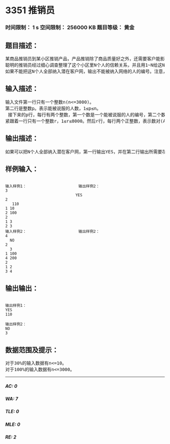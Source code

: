 # 3351 推销员   
### 时间限制： 1 s     空间限制： 256000 KB     题目等级： 黄金  
## 题目描述：  

<pre>
某商品推销员到某小区推销产品，产品推销除了商品质量好之外，还需要客户能影响和带动身边信赖他的人也购买，如果A购买了产品，那么信赖A的B就有可能也购买，那么信赖B的C就也可能成为潜在客户。依据这种信赖关系，就可能构成一个庞大的潜在客户网。
聪明的推销员经过细心调查整理了这个小区里N个人的信赖关系，并且用1~N给这N个人编号。另外，这N个人中有P个潜在客户可能会被推销员直接说服购买产品，细心的推销员还估算了说服每个人具体需要花费的时间，那么请你帮推销员计算一下他最少需要花费多长时间来建立起这N个人的潜在客户网？
如果不能把这N个人全部纳入潜在客户网，输出不能被纳入网络的人的编号。注意，信赖关系不一定是相互的啊！
</pre>
  
  
## 输入描述：  

<pre>
输入文件第一行只有一个整数n(n<=3000)。
第二行是整数p。表示能被说服的人数，1≤p≤n。
 接下来的p行，每行有两个整数，第一个数是一个能被说服的人的编号，第二个数表示他被说服需要花费的时间。这个数不超过20000个时间单位。
紧跟着一行只有一个整数r，1≤r≤8000。然后r行，每行两个正整数，表示数对(A, B)，B信赖A。
</pre>
  
  
## 输出描述：  

<pre>
如果可以把N个人全部纳入潜在客户网，第一行输出YES，并在第二行输出所需要花费的最少说服时间。否则输出NO，并在第二行输出不能纳入网络的人编号中，编号最小的。
</pre>
  
  
## 样例输入：  

<pre><code>
输入样例1：                       输出样例2：
3                                                                            YES
2                                                                            110
1 10
2 100
2
1 3
2 3
输入样例2：                       输出样例2：
4                                                                           NO
2                                                                           3
1 100
4 200
2
1 2
3 4
</code></pre>
  
  
## 输出输出：  

<pre><code>
输出样例1：
YES
110
 
输出样例2：
NO
3
</code></pre>
  
  
## 数据范围及提示：  

<pre>
对于30%的输入数据有n<=10。
对于100%的输入数据有n<=3000。
</pre>
  
  
***  

##### AC: 0  
##### WA: 7  
##### TLE: 0  
##### MLE: 0  
##### RE: 2  
